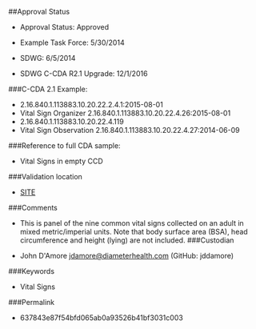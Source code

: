 ##Approval Status 

* Approval Status: Approved
* Example Task Force: 5/30/2014
* SDWG: 6/5/2014

* SDWG C-CDA R2.1 Upgrade: 12/1/2016    

###C-CDA 2.1 Example: 

* 2.16.840.1.113883.10.20.22.2.4.1:2015-08-01
* Vital Sign Organizer 2.16.840.1.113883.10.20.22.4.26:2015-08-01
* 2.16.840.1.113883.10.20.22.4.119
* Vital Sign Observation 2.16.840.1.113883.10.20.22.4.27:2014-06-09

###Reference to full CDA sample:
* Vital Signs in empty CCD


###Validation location

* [SITE](https://sitenv.org/c-cda-validator)


###Comments

* This is panel of the nine common vital signs collected on an adult in mixed metric/imperial units. Note that body surface area (BSA), head circumference and height (lying) are not included.
###Custodian

* John D'Amore jdamore@diameterhealth.com (GitHub: jddamore)



###Keywords

* Vital Signs

###Permalink 

* 637843e87f54bfd065ab0a93526b41bf3031c003